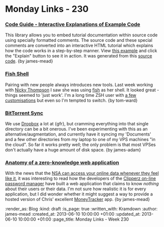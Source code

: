 Monday Links - 230
============

### [Code Guide - Interactive Explanations of Example Code](http://www.natpryce.com/articles/000798.html)

This library allows you to embed tutorial documentation within source code using specially formatted comments. The source code and these special comments are converted into an interactive HTML tutorial which explains how the code works in a step-by-step manner. View [this example](http://natpryce.com/software/code-guide/example/selector-button-blink.html) and click the "Explain" button to see it in action. It was generated from this [source code](https://github.com/quick2wire/quick2wire-python-api/blob/master/examples/selector-button-blink). {by james-mead}


### [Fish Shell](http://fishshell.com/)

Pairing with new people always introduces new tools.  Last week working with [Nicky Thompson](http://symphonicknot.com) I saw she was using [fish](http://fishshell.com/) as her shell.  It looked great - things seemed to 'just work'.  I'm a long time ZSH user with [a few customisations](https://github.com/tomafro/dotfiles) but even so I'm tempted to switch. {by tom-ward}


### [BitTorrent Sync](http://labs.bittorrent.com/experiments/sync.html)

We use [Dropbox](http://www.dropbox.com) a lot at {gfr}, but cramming everything into that single directory can be a bit onerous. I've been experimenting with this as an alternative/augmentation, and currently have it syncing my 'Documents' and a few other directories from my laptop to one of my VPS machines "in the cloud". So far it works pretty well; the only problem is that most VPSes don't actually have a huge amount of disk space. {by james-adam}


### [Anatomy of a zero-knowledge web application](https://www.clipperz.com/blog/2007/08/24/anatomy_zero_knowledge_web_application/)

With the news that the [NSA can access your online data whenever they feel like it](http://www.guardian.co.uk/world/2013/jun/06/us-tech-giants-nsa-data), it was interesting to read how the developers of the [Clipperz on-line password manager](https://www.clipperz.com/) have built a web application that claims to know *nothing* about their users or their data. I'm not sure how realistic it is for every application, but I did wonder whether it might suggest a way to provide a hosted version of Chris' excellent [MoneyTracker](https://github.com/chrisroos/money-tracker) app. {by james-mead}

:render_as: Blog
:kind: draft
:is_page: true
:written_with: Kramdown
:author: james-mead
:created_at: 2013-06-10 10:00:00 +01:00
:updated_at: 2013-06-10 10:00:00 +01:00
:page_title: Monday Links - Week 230
